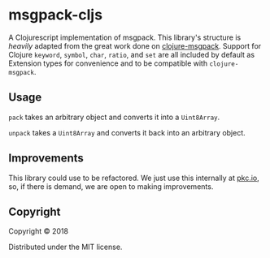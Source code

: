 # msgpack-cljs

A Clojurescript implementation of msgpack. This library's structure is *heavily* adapted from the great work done on [clojure-msgpack](https://github.com/edma2/clojure-msgpack). Support for Clojure `keyword`, `symbol`, `char`, `ratio`, and `set` are all included by default as Extension types for convenience and to be compatible with `clojure-msgpack`. 

## Usage

`pack` takes an arbitrary object and converts it into a `Uint8Array`. 

`unpack` takes a `Uint8Array` and converts it back into an arbitrary object.

## Improvements

This library could use to be refactored. We just use this internally at [pkc.io](PKC), so, if there is demand, we are open to making improvements.

## Copyright
Copyright © 2018

Distributed under the MIT license.
